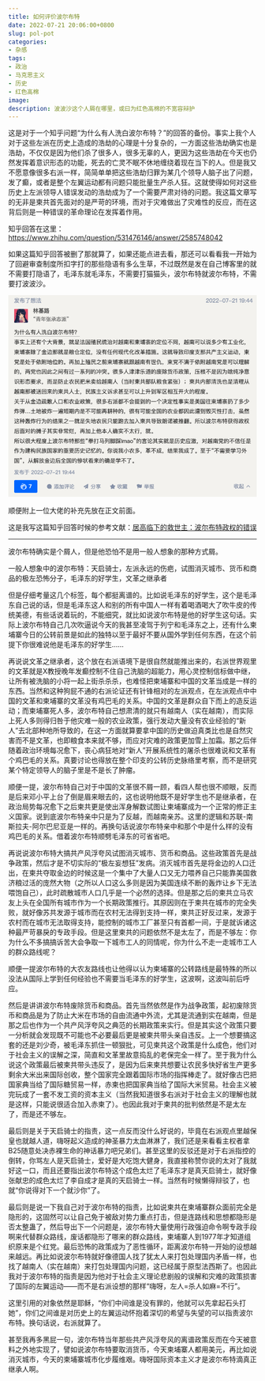 ```yaml
---
title: 如何评价波尔布特
date: 2022-07-21 20:06:00+0800
slug: pol-pot
categories:
- 杂感
tags:
- 政治
- 马克思主义
- 历史
- 红色高棉
image:
description: 波波沙这个人屑在哪里，或曰为红色高棉的不宽容辩护
---
```


这是对于一个知乎问题“为什么有人洗白波尔布特？”的回答的备份。事实上我个人对于这些左派在历史上造成的浩劫的心理是十分复杂的，一方面这些浩劫确实也是浩劫，不仅仅是因为他们杀了很多人，很多无辜的人，更因为这些浩劫在今天也仍然发挥着意识形态的功能，死去的亡灵不眠不休地缠绕着现在当下的人。但是我又不愿意像很多右派一样，简简单单把这些浩劫归罪为某几个领导人脑子出了问题，发了癫，或者是整个左翼运动都有问题只能批量生产杀人狂。这就使得如何对这些历史上左派领导人错误发动的浩劫成为了一个需要严肃对待的问题。我这篇文章写的无非是柬共首先面对的是严苛的环境，而对于灾难做出了灾难性的反应，而在这背后则是一种错误的革命理论在发挥着作用。

知乎回答在这里：https://www.zhihu.com/question/531476146/answer/2585748042

如果这篇知乎回答被删了那就算了，如果还能点进去看，那还可以看看我一开始为了回避审查制度所扣字打的那些隐语有多么生草，不过既然是发在自己博客里的就不需要打隐语了，毛泽东就毛泽东，不需要打猫猫头，波尔布特就波尔布特，不需要打波波沙。

![](https://raw.githubusercontent.com/yuukoamamiya/pic/master/202207212002084.png)

顺便附上一位大佬的补充先放在正文前面。

这是我写这篇知乎回答时候的参考文献：[居高临下的救世主：波尔布特政权的错误](https://maozhuyi.home.blog/2020/09/01/%E5%B1%85%E9%AB%98%E4%B8%B4%E4%B8%8B%E7%9A%84%E6%95%91%E4%B8%96%E4%B8%BB%EF%BC%9A%E6%B3%A2%E5%B0%94%E5%B8%83%E7%89%B9%E6%94%BF%E6%9D%83%E7%9A%84%E9%94%99%E8%AF%AF/)

---

波尔布特确实是个屑人，但是他恐怕不是用一般人想象的那种方式屑。

一般人想象中的波尔布特：天启骑士，左派永远的伤疤，试图消灭城市、货币和商品的极左恐怖分子，毛泽东的好学生，文革之继承者

但是仔细考量这几个标签，每个都挺离谱的。比如说毛泽东的好学生，这个是毛泽东自己说的话，但是毛泽东这人和别的所有中国人一样有着喝酒喝大了吹牛皮的传统美德，有些话说着玩的，不能细究，就比如说波尔布特是他的好学生这句话。实际上波尔布特自己几次吹逼说今天的我甚至凌驾于列宁和毛泽东之上，还有什么柬埔寨今日的公转前景是如此的独特以至于最好不要从国外学到任何东西，在这个前提下你很难说他是毛泽东的好学生……

再说说文革之继承者，这个放在右派语境下是很自然就能推出来的，右派世界观里的文革就是X教授晚年发癫控制不住自己洗脑的超能力，用心灵控制信标做中继，让所有被洗脑的小将一起上街杀杀杀，也难怪把柬埔寨和中国的文革当成是一样的东西。当然和这种狗屁不通的右派论证还有针锋相对的左派观点，在左派观点中中国的文革和柬埔寨的文革没有鸡巴毛的关系。中国的文革是群众自下而上的造反运动；而柬埔寨死人多，波尔布特自己想肃清的就只有越南人（实在越南），而实际上死人多则得归咎于他灾难一般的农业政策，强行发动大量没有农业经验的“新人”去北部种地所导致的，在这一方面就算要拿中国的历史做迫真类比也是自然灾害而不是文革，也即粮食本来就不够，而应对灾难的政策更加雪上加霜。那之后伴随着政治环境每况愈下，丧心病狂地对“新人”开展系统性的屠杀也很难说和文革有个鸡巴毛的关系。真要讨论也得放在整个印支的公转历史脉络里考察，而不是研究某个特定领导人的脑子里是不是长了肿瘤。

顺便一提，波尔布特自己对于中国的文革很不屑一顾，看四人帮也很不顺眼，反而是后来邓小平上台了倒是眉来眼去的，这也说明他既不是好学生也不是继承者，在政治局势每况愈下之后柬共更是使出浑身解数试图让柬埔寨成为一个正常的修正主义国家。说到底波尔布特亲中只是为了反越，而越南亲苏。这里的逻辑和苏联-南斯拉夫-阿尔巴尼亚是一样的。再换句话说波尔布特亲中和那个中是什么样的没有鸡巴毛的关系。借着波尔布特顺劈毛泽东的可省省吧。



再说说波尔布特大搞共产风浮夸风试图消灭城市、货币和商品。这些政策首先是战争政策，然后才是不切实际的“极左妄想狂”发病。消灭城市首先是将金边的人口迁出，在柬共夺取金边的时候这是一个集中了大量人口又无力喂养自己只能靠美国救济粮过活的庞然大物（之所以人口这么多则是因为美国连续不断的轰炸让乡下无法喂饱自己），此时疏散城市人口几乎是一个必然的选择。但是那之后的柬共立马农友上头在全国所有城市作为一个长期政策推行。其原因则在于柬共在城市的完全失败，就好像苏共发源于城市而在农村无法得到支持一样，柬共正好反过来，发源于农村而在城市无法取得支持，能控制的城市工厂甚至只有首都一间，于是就诉诸这种最严苛暴戾的专政手段。但是这里柬共的问题依然不是太左了，而是不够左：你为什么不多搞搞诉苦大会争取一下城市工人的同情呢，你为什么不走一走城市工人的群众路线呢？

顺便一提波尔布特的大农友路线也让他得以认为柬埔寨的公转路线是最特殊的所以没法从国际上学到任何经验也不需要当毛泽东的好学生，这波啊，这波叫前后呼应。

然后是讲讲波尔布特废除货币和商品。首先当然依然是作为战争政策，起初废除货币和商品是为了防止大米在市场的自由流通中外流，尤其是流通到实在越南，但是那之后也作为一个共产风浮夸风之典范的长期政策来实行。但是其实这个政策只要一分析就会发现既不可能也不必要最后更是被柬共带头亲自违反。上一个想要搞这套的还是刘少奇，被毛泽东抓住一顿狠批，可见柬共这个政策是什么成色，他们对于社会主义的误解之深，简直和文革里故意捣乱的老保完全一样了。至于我为什么说这个政策最后被柬共带头违反了，是因为后来柬共想要让农民多快好省生产更多剩余大米出来国际创收，整个国家完全跟着国际市场的指挥棒走了。就好像古巴把国家典当给了国际糖贸易一样，赤柬也把国家典当给了国际大米贸易。社会主义被完玩成了一套不发工资的资本主义（当然我知道很多右派对于社会主义的理解也就是这样，只能说很适合加入赤柬了）。也因此我对于柬共的批判依然是不是太左了，而是还不够左。



最后则是关于天启骑士的指责，这一点反而没什么好说的，毕竟在右派观点里越保皇也就越人道，嗨呀起义造成的神圣暴力太血淋淋了，我们还是来看看主权者拿B25随意处决赤裸生命的神话暴力吧兄弟们。甚至这里的反驳还是对于右派指控的倒转，你骂左人是天启骑士，爱好是大吃饱大健身，我直接称赞你说的太对了我就好这一口，而且还要指出波尔布特这个成色太烂了毛泽东才是真天启骑士，就好像张献忠的成色太烂了李自成才是真的天启骑士一样。当然有时候懒得辩驳了，也就“你说得对下一个就沙你”了。



最后则是说一下我自己对于波尔布特的指责，比如说柬共在柬埔寨群众面前完全是隐形的，这固然可以让自己免于被敌对势力重点打击，但是连路线和思想都隐形是否太整蛊了，然后导出下一个问题是，波尔布特大量使用行政强迫命令啊专政手段啊来代替群众路线，废话都隐形了哪来的群众路线，柬埔寨人到1977年才知道组织原来是个红党。最后恐怖的政策成为了恶性循环，距离波尔布特一开始的设想越来越远。再比如说波尔布特就好像德国人找了犹太人来打包处理国内矛盾一样，也找了越南人（实在越南）来打包处理国内问题，这已经属于原型法西斯了。也因此我对于波尔布特的指责是因为他对于社会主义理论悲剧般的误解和灾难的政策损害了国际的左翼运动——而不是右派设想的那样“嗨呀，左人=杀人如麻=不行”。

这里引用的对象依然是耶稣，“你们中间谁是没有罪的，他就可以先拿起石头打她”，你们之间谁是对历史上的左翼运动怀抱着深切的希望与失望的可以指责波尔布特。换句话说，右派就算了。



甚至我再多黑屁一句，波尔布特当年那些共产风浮夸风的离谱政策反而在今天被意料之外地实现了，譬如说波尔布特要取消货币，今天柬埔寨人都用美元，再比如说消灭城市，今天的柬埔寨城市化步履维艰。嗨呀国际资本主义才是波尔布特滴真正继承人啊。
